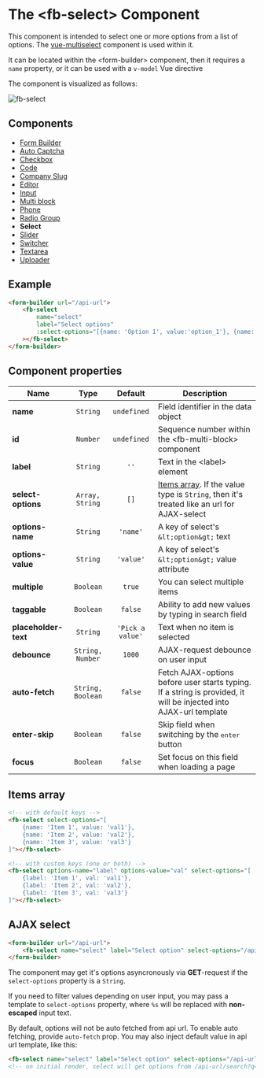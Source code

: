 # The &lt;fb-select&gt; Component

This component is intended to select one or more options from a list of options. The [vue-multiselect](https://vue-multiselect.js.org/) component is used within it.

It can be located within the &lt;form-builder&gt; component, then it requires a `name` property, or it can be used with a `v-model` Vue directive

The component is visualized as follows:

![fb-select](/assets/awema-pl/wiki/docs/fb-select.gif)

## Components
* [Form Builder](./form-builder.md)
* [Auto Captcha](./fb-auto-captcha.md)
* [Checkbox](./fb-checkbox.md)
* [Code](./fb-code.md)
* [Company Slug](./fb-company-slug.md)
* [Editor](./fb-editor.md)
* [Input](./fb-input.md)
* [Multi block](./fb-multi-block.md)
* [Phone](./fb-phone.md)
* [Radio Group](./fb-radio-group.md)
* **Seleсt**
* [Slider](./fb-slider.md)
* [Switcher](./fb-switcher.md)
* [Textarea](./fb-textarea.md)
* [Uploader](./fb-uploader.md)

## Example

```html
<form-builder url="/api-url">
    <fb-select
        name="select"
        label="Select options"
        :select-options="[{name: 'Option 1', value:'option_1'}, {name: 'Option 2', value:'option_2'}]"
    ></fb-select>
</form-builder>
```

<form-builder url="/api-url">
    <fb-select name="select" label="Select options"></fb-select>
</form-builder>


## Component properties

| Name                | Type               | Default             | Description                                       |
|---------------------|:------------------:|:-------------------:|---------------------------------------------------|
| **name**            | `String`           | `undefined`         | Field identifier in the data object               |
| **id**              | `Number`           | `undefined`         | Sequence number within the &lt;fb-multi-block&gt; component    |
| **label**           | `String`           | `''`                | Text in the &lt;label&gt; element                 |
| **select-options**  | `Array, String`    | `[]`                | [Items array](#fbs-items). If the value type is `String`, then it's treated like an url for AJAX-select |
| **options-name**    | `String`           | `'name'`            | A key of select's `&lt;option&gt;` text          |
| **options-value**   | `String`           | `'value'`           | A key of select's `&lt;option&gt;` value attribute |
| **multiple**        | `Boolean`          | `true`              | You can select multiple items                     |
| **taggable**        | `Boolean`          | `false`             | Ability to add new values by typing in search field |
| **placeholder-text**| `String`           | `'Pick a value'`    | Text when no item is selected                     |
| **debounce**        | `String, Number`   | `1000`              | AJAX-request debounce on user input               |
| **auto-fetch**      | `String, Boolean`  | `false`             | Fetch AJAX-options before user starts typing. If a string is provided, it will be injected into AJAX-url template |
| **enter-skip**      | `Boolean`          | `false`             | Skip field when switching by the <kbd>enter</kbd> button |
| **focus**           | `Boolean`          | `false`             | Set focus on this field when loading a page       |


## Items array

```html
<!-- with default keys -->
<fb-select select-options="[
    {name: 'Item 1', value: 'val1'},
    {name: 'Item 2', value: 'val2'},
    {name: 'Item 3', value: 'val3'}
]"></fb-select>

<!-- with custom keys (one or both) -->
<fb-select options-name="label" options-value="val" select-options="[
    {label: 'Item 1', val: 'val1'},
    {label: 'Item 2', val: 'val2'},
    {label: 'Item 3', val: 'val3'}
]"></fb-select>
```

<form-builder url="/api-url">
    <fb-select name="select" label="Select option" :select-options="[{name: 'Option 1', value:'option_1'}, {name: 'Option 2', value:'option_2'}]"></fb-select>
</form-builder>


## AJAX select

```html
<form-builder url="/api-url">
    <fb-select name="select" label="Select option" select-options="/api-url/search?q=%s"></fb-select>
</form-builder>
```

The component may get it's options asyncronously via **GET**-request if the `select-options` property is a `String`.

If you need to filter values depending on user input, you may pass a template to `select-options` property, where `%s` will be replaced with **non-escaped** input text.

By default, options will not be auto fetched from api url. To enable auto fetching, provide `auto-fetch` prop. You may also inject default value in api url template, like this:

```html
<fb-select name="select" label="Select option" select-options="/api-url/search?q=%s" auto-fetch="all"></fb-select>
<!-- on initial render, select will get options from /api-url/search?q=all -->
```